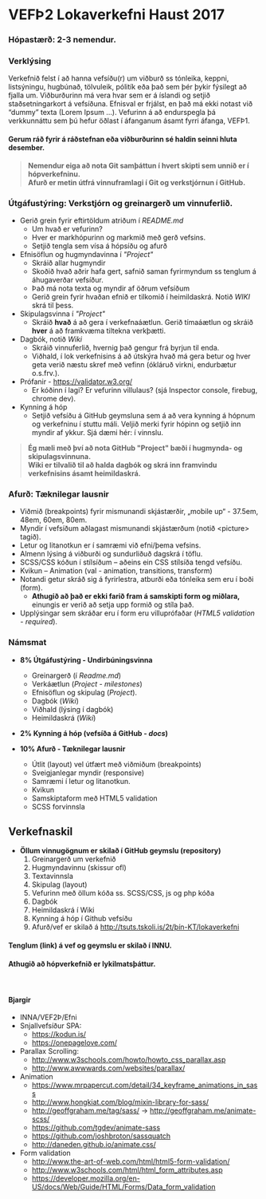 # VEFÞ2 Lokaverkefni Haust 2017

### Hópastærð: 2-3 nemendur.
### Verklýsing
Verkefnið felst í að hanna vefsíðu(r) um viðburð ss tónleika, keppni, listsýningu, hugbúnað, tölvuleik, pólitík eða það sem þér þykir fýsilegt að fjalla um.  Viðburðurinn má vera hvar sem er á íslandi og setjið staðsetningarkort á vefsíðuna.  Efnisval er frjálst, en það má ekki notast við “dummy” texta (Lorem Ipsum  …).   Vefurinn á að endurspegla þá verkkunnáttu sem þú hefur öðlast í áfanganum ásamt fyrri áfanga, VEFÞ1.  
#### Gerum ráð fyrir á ráðstefnan eða viðburðurinn sé haldin seinni hluta desember.

> **Nemendur eiga að nota Git samþáttun í hvert skipti sem unnið er í hópverkefninu.**<br>
> **Afurð er metin útfrá vinnuframlagi í Git og verkstjórnun í GitHub.**

### Útgáfustýring:  Verkstjórn og greinargerð um vinnuferlið.

* Gerið grein fyrir eftirtöldum atriðum í _README.md_ 
  * Um hvað er vefurinn?   
  * Hver er markhópurinn og markmið með gerð vefsins.
  * Setjið tengla sem vísa á hópsíðu og afurð
* Efnisöflun og hugmyndavinna í _"Project"_
  * Skráið allar hugmyndir  
  * Skoðið hvað aðrir hafa gert, safnið saman fyrirmyndum ss tenglum á áhugaverðar vefsíður.  
  * Það má nota texta og myndir af öðrum vefsíðum 
  * Gerið grein fyrir hvaðan efnið er tilkomið í heimildaskrá. Notið _WIKI_ skrá til þess.
* Skipulagsvinna í _"Project"_
  * Skráið **hvað** á að gera í verkefnaáætlun. Gerið tímaáætlun og skráið **hver** á að framkvæma tiltekna verkþætti.
* Dagbók, notið _Wiki_ 
  * Skráið vinnuferlið, hvernig það gengur frá byrjun til enda.
  * Viðhald, í lok verkefnisins á að útskýra hvað má gera betur og hver geta verið næstu skref með vefinn (ókláruð virkni, endurbætur o.s.frv.).
* Prófanir - https://validator.w3.org/
  *  Er kóðinn í lagi? Er vefurinn villulaus?  (sjá Inspector console, firebug, chrome dev). 
* Kynning á hóp
  * Setjið vefsíðu á GitHub geymsluna sem á að vera kynning á hópnum og verkefninu í stuttu máli. Veljið merki fyrir hópinn og setjið inn myndir af ykkur. Sjá dæmi hér:  í vinnslu.

> **Ég mæli með því að nota GitHub "Project" bæði í hugmynda- og skipulagsvinnuna.** <br>
> **Wiki er tilvalið til að halda dagbók og skrá inn framvindu verkefnisins ásamt heimildaskrá.**


### Afurð:  Tæknilegar lausnir

* Viðmið (breakpoints) fyrir mismunandi skjástærðir, „mobile up“ - 37.5em, 48em, 60em, 80em.
* Myndir í vefsíðum aðlagast mismunandi skjástærðum (notið &lt;picture&gt; tagið).
* Letur og litanotkun er í samræmi við efni/þema vefsins.
* Almenn lýsing á viðburði og sundurliðuð dagskrá í töflu.
* SCSS/CSS kóðun í stílsíðum – aðeins ein CSS stílsíða tengd vefsíðu.
* Kvikun – Animation  (val - animation, transitions, transform)
* Notandi getur skráð sig á fyrirlestra, atburði eða tónleika sem eru í boði (form). 
  * **Athugið að það er ekki farið fram á samskipti form og miðlara,** einungis er verið að setja upp formið og stíla það.
* Upplýsingar sem skráðar eru í form eru villuprófaðar (_HTML5 validation - required_).

### Námsmat 

* **8% Útgáfustýring - Undirbúningsvinna**
  *  Greinargerð (í _Readme.md_)
  *  Verkáætlun (_Project - milestones_)
  *  Efnisöflun og skipulag (_Project_).  
  *  Dagbók (_Wiki_)
  *  Viðhald (lýsing í dagbók)
  *  Heimildaskrá (_Wiki_)

*  **2% Kynning á hóp (vefsíða á GitHub - _docs_)**


* **10%   Afurð - Tæknilegar lausnir**
  * Útlit (layout) vel útfært með viðmiðum (breakpoints) 
  * Sveigjanlegar myndir (responsive)
  * Samræmi í letur og litanotkun. 
  * Kvikun 
  * Samskiptaform með HTML5 validation
  * SCSS forvinnsla

## Verkefnaskil
  * **Öllum vinnugögnum  er skilað í GitHub geymslu (repository)**
    1. Greinargerð um verkefnið
    2. Hugmyndavinnu (skissur ofl)
    3. Textavinnsla
    4. Skipulag (layout) 
    5. Vefurinn með öllum kóða ss. SCSS/CSS, js og php kóða
    6. Dagbók
    7. Heimildaskrá í Wiki
    8. Kynning á hóp í Github vefsíðu
    9. Afurð/vef er skilað á http://tsuts.tskoli.is/2t/þín-KT/lokaverkefni

#### Tenglum (link) á vef og geymslu er skilað í INNU.  
#### Athugið að hópverkefnið er lykilmatsþáttur. 
 
#### Bjargir 

* INNA/VEF2Þ/Efni 
* Snjallvefsíður SPA: 
  * https://kodun.is/     
  * https://onepagelove.com/   
* Parallax Scrolling: 
  * http://www.w3schools.com/howto/howto_css_parallax.asp
  * http://www.awwwards.com/websites/parallax/
* Animation
  * https://www.mrpapercut.com/detail/34_keyframe_animations_in_sass
  * http://www.hongkiat.com/blog/mixin-library-for-sass/
  * http://geoffgraham.me/tag/sass/ -> http://geoffgraham.me/animate-scss/
  * https://github.com/tgdev/animate-sass
  * https://github.com/joshbroton/sassquatch
  * http://daneden.github.io/animate.css/
* Form validation
  * http://www.the-art-of-web.com/html/html5-form-validation/
  * http://www.w3schools.com/html/html_form_attributes.asp
  * https://developer.mozilla.org/en-US/docs/Web/Guide/HTML/Forms/Data_form_validation

